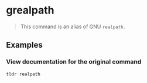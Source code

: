# grealpath

> This command is an alias of GNU `realpath`.

## Examples

### View documentation for the original command

```bash
tldr realpath
```
